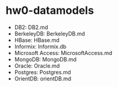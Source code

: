 # hw0-datamodels

* DB2: DB2.md
* BerkeleyDB: BerkeleyDB.md
* HBase: HBase.md
* Informix: Informix.db
* Microsoft Access: MicrosoftAccess.md
* MongoDB: MongoDB.md
* Oracle: Oracle.md
* Postgres: Postgres.md
* OrientDB: orientDB.md
